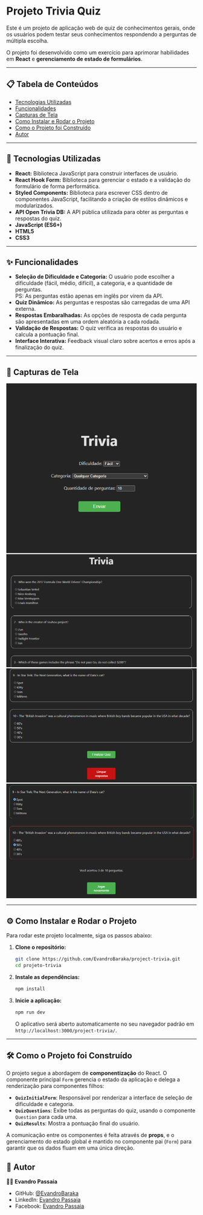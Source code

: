 # Projeto Trivia Quiz

Este é um projeto de aplicação web de quiz de conhecimentos gerais, onde os usuários podem testar seus conhecimentos respondendo a perguntas de múltipla escolha.

O projeto foi desenvolvido como um exercício para aprimorar habilidades em **React** e **gerenciamento de estado de formulários**.

---

## 📋 Tabela de Conteúdos
- [Tecnologias Utilizadas](#-Tecnologias-Utilizadas)
- [Funcionalidades](#-funcionalidades)
- [Capturas de Tela](#-Capturas-de-Tela)
- [Como Instalar e Rodar o Projeto](#-Como-Instalar-e-Rodar-o-Projeto)
- [Como o Projeto foi Construído](#-Como-o-Projeto-foi-Construído)
- [Autor](#-autor)

---

## 🚀 Tecnologias Utilizadas

* **React:** Biblioteca JavaScript para construir interfaces de usuário.
* **React Hook Form:** Biblioteca para gerenciar o estado e a validação do formulário de forma performática.
* **Styled Components:** Biblioteca para escrever CSS dentro de componentes JavaScript, facilitando a criação de estilos dinâmicos e modularizados.
* **API Open Trivia DB:** A API pública utilizada para obter as perguntas e respostas do quiz.
* **JavaScript (ES6+)**
* **HTML5**
* **CSS3**

---

## ✨ Funcionalidades

* **Seleção de Dificuldade e Categoria:** O usuário pode escolher a dificuldade (fácil, médio, difícil), a categoria, e a quantidade de perguntas. <br/>
PS: As perguntas estão apenas em inglês por virem da API.
* **Quiz Dinâmico:** As perguntas e respostas são carregadas de uma API externa.
* **Respostas Embaralhadas:** As opções de resposta de cada pergunta são apresentadas em uma ordem aleatória a cada rodada.
* **Validação de Respostas:** O quiz verifica as respostas do usuário e calcula a pontuação final.
* **Interface Interativa:** Feedback visual claro sobre acertos e erros após a finalização do quiz.

---

## 📸 Capturas de Tela

![](./src/assets/images/Screenshot_1.png)
![](./src/assets/images/Screenshot_2.png)
![](./src/assets/images/Screenshot_3.png)
![](./src/assets/images/Screenshot_4.png)

---

## ⚙️ Como Instalar e Rodar o Projeto

Para rodar este projeto localmente, siga os passos abaixo:

1.  **Clone o repositório:**
    ```bash
    git clone https://github.com/EvandroBaraka/project-trivia.git
    cd projeto-trivia
    ```

2.  **Instale as dependências:**
    ```bash
    npm install
    ```

3.  **Inicie a aplicação:**
    ```bash
    npm run dev
    ```
    O aplicativo será aberto automaticamente no seu navegador padrão em `http://localhost:3000/project-trivia/`.

---

## 🛠️ Como o Projeto foi Construído

O projeto segue a abordagem de **componentização** do React. O componente principal `Form` gerencia o estado da aplicação e delega a renderização para componentes filhos:

* **`QuizInitialForm`**: Responsável por renderizar a interface de seleção de dificuldade e categoria.
* **`QuizQuestions`**: Exibe todas as perguntas do quiz, usando o componente `Question` para cada uma.
* **`QuizResults`**: Mostra a pontuação final do usuário.

A comunicação entre os componentes é feita através de **props**, e o gerenciamento do estado global é mantido no componente pai (`Form`) para garantir que os dados fluam em uma única direção.

## 👤 Autor

👨‍💻 **Evandro Passaia**  
- GitHub: [@EvandroBaraka](https://github.com/EvandroBaraka)  
- LinkedIn: [Evandro Passaia](https://www.linkedin.com/in/evandro-passaia-62b9a5269/)  
- Facebook: [Evandro Passaia](https://www.facebook.com/evandro.passaiaze/)